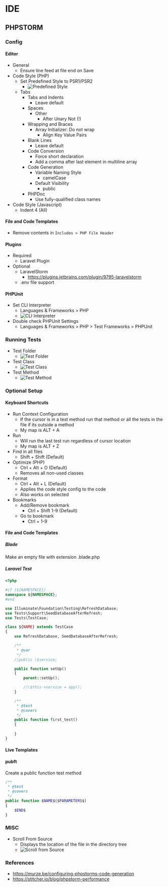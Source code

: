 # IDE

## PHPSTORM

### Config

#### Editor
* General
   * Ensure line feed at file end on Save
* Code Style (PHP)
   * Set Predefined Style to PSR1/PSR2
      * ![Predefined Style](https://github.com/cca-bheath/code-style/blob/master/img/predefined-style.png)
   * Tabs
      * Tabs and Indents
        * Leave default
      * Spaces
        * Other
           * After Unary Not (!)
      * Wrapping and Braces
        * Array Initializer: Do not wrap
           * Align Key Value Pairs
     * Blank Lines
       * Leave default
     * Code Conversion
       * Force short declaration
       * Add a comma after last element in multiline array
     * Code Generation
       * Variable Naming Style
         * camelCase
       * Default Visibility
         * public
     * PHPDoc
        * Use fully-qualified class names
* Code Style (Javascript)
   * Indent 4 (All)

#### File and Code Templates
* Remove contents in `Includes > PHP File Header`

#### Plugins
* Required
  * Laravel Plugin
* Optional
  * LaravelStorm
    * https://plugins.jetbrains.com/plugin/9795-laravelstorm
  * .env file support

#### PHPUnit
* Set CLI Interpreter
   * Languages & Frameworks > PHP
   * ![CLI Interpreter](https://github.com/cca-bheath/code-style/blob/master/img/cli-interpreter.png)
* Double check PHPUnit Settings
   * Languages & Frameworks > PHP > Test Frameworks > PHPUnit


### Running Tests
* Test Folder
    * ![Test Folder](https://github.com/cca-bheath/code-style/blob/master/img/test-folder.png)
* Test Class
    * ![Test Class](https://github.com/cca-bheath/code-style/blob/master/img/test-class.png)
* Test Method
    * ![Test Method](https://github.com/cca-bheath/code-style/blob/master/img/test-method.png)

### Optional Setup

#### Keyboard Shortcuts
* Run Context Configuration
  * If the cursor is in a test method run that method or all the tests in the file if its outside a method
  * My map is ALT + A
* Run
  * Will run the last test run regardless of cursor location
  * My map is ALT + Z
* Find in all files
  * Shift + Shift (Default)
* Optimize (PHP)
  * Ctrl + Alt + O (Default)
  * Removes all non-used classes
* Format
  * Ctrl + Alt + L (Default)
  * Applies the code style config to the code
  * Also works on selected
* Bookmarks
  * Add/Remove bookmark
     * Ctrl + Shift 1-9 (Default) 
  * Go to bookmark
     * Ctrl + 1-9
#### File and Code Templates

##### Blade
Make an empty file with extension .blade.php

##### Laravel Test

```php
<?php

#if (${NAMESPACE})
namespace ${NAMESPACE};
#end

use Illuminate\Foundation\Testing\RefreshDatabase;
use Tests\Support\SeedDatabaseAfterRefresh;
use Tests\TestCase;

class ${NAME} extends TestCase
{
    use RefreshDatabase, SeedDatabaseAfterRefresh;

    /**
     * @var
     */
    //public \$service;

    public function setUp()
    {
        parent::setUp();

        //\$this->service = app();
    }

    /**
     * @test
     * @covers 
     */
    public function first_test()
    {
        
    }
}
```

#### Live Templates

#### pubft
Create a public function test method

```php
/** 
 * @test
 * @covers 
 */
public function $NAME$($PARAMETERS$)
{
    $END$
}

```

### MISC
* Scroll From Source
   * Displays the location of the file in the directory tree
   * ![Scroll from Source](https://github.com/cca-bheath/code-style/blob/master/img/scroll-from-source.png)

### References

* https://murze.be/configuring-phpstorms-code-generation
* https://stitcher.io/blog/phpstorm-performance
